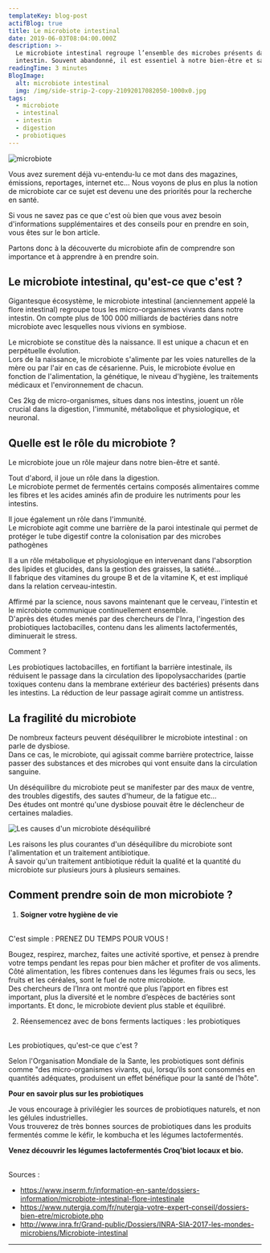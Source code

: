 ```yaml
---
templateKey: blog-post
actifBlog: true
title: Le microbiote intestinal
date: 2019-06-03T08:04:00.000Z
description: >-
  Le microbiote intestinal regroupe l’ensemble des microbes présents dans notre
  intestin. Souvent abandonné, il est essentiel à notre bien-être et santé.
readingTime: 3 minutes
BlogImage:
  alt: microbiote intestinal
  img: /img/side-strip-2-copy-21092017082050-1000x0.jpg
tags:
  - microbiote
  - intestinal
  - intestin
  - digestion
  - probiotiques
---
```

![microbiote](/img/les-causes-d-un-microbiote-2-.png)

Vous avez surement déjà vu-entendu-lu ce mot dans des magazines, émissions, reportages, internet etc… Nous voyons de plus en plus la notion de microbiote car ce sujet est devenu une des priorités pour la recherche en santé. 

Si vous ne savez pas ce que c'est où bien que vous avez besoin d'informations supplémentaires et des conseils pour en prendre en soin, vous êtes sur le bon article.

Partons donc à la découverte du microbiote afin de comprendre son importance et à apprendre à en prendre soin.

## Le microbiote intestinal, qu'est-ce que c'est ?

Gigantesque écosystème, le microbiote intestinal (anciennement appelé la flore intestinal) regroupe tous les micro-organismes vivants dans notre intestin. On compte plus de 100 000 milliards de bactéries dans notre microbiote avec lesquelles nous vivions en symbiose.

Le microbiote se constitue dès la naissance. Il est unique a chacun et en perpétuelle évolution. <br /> Lors de la naissance, le microbiote s'alimente par les voies naturelles de la mère ou par l'air en cas de césarienne. Puis, le microbiote évolue en fonction de l'alimentation, la génétique, le niveau d'hygiène, les traitements médicaux et l'environnement de chacun.

Ces 2kg de micro-organismes, situes dans nos intestins, jouent un rôle crucial dans la digestion, l'immunité, métabolique et physiologique, et neuronal.

## Quelle est le rôle du microbiote ?

Le microbiote joue un rôle majeur dans notre bien-être et santé.

Tout d'abord, il joue un rôle dans la digestion. <br /> Le microbiote permet de fermentés certains composés alimentaires comme les fibres et les acides aminés afin de produire les nutriments pour les intestins.

Il joue également un rôle dans l'immunité. <br /> Le microbiote agit comme une barrière de la paroi intestinale qui permet de protéger le tube digestif contre la colonisation par des microbes pathogènes

Il a un rôle métabolique et physiologique en intervenant dans l'absorption des lipides et glucides, dans la gestion des graisses, la satiété… <br /> Il fabrique des vitamines du groupe B et de la vitamine K, et est impliqué dans la relation cerveau-intestin.

Affirmé par la science, nous savons maintenant que le cerveau, l'intestin et le microbiote communique continuellement ensemble.<br /> D'après des études menés par des chercheurs de l'Inra, l'ingestion des probiotiques lactobacilles, contenu dans les aliments lactofermentés, diminuerait le stress. 

Comment ? 

Les probiotiques lactobacilles, en fortifiant la barrière intestinale, ils réduisent le passage dans la circulation des lipopolysaccharides (partie toxiques contenu dans la membrane extérieur des bactéries) présents dans les intestins. La réduction de leur passage agirait comme un antistress.

## La fragilité du microbiote

De nombreux facteurs peuvent déséquilibrer le microbiote intestinal : on parle de dysbiose. <br /> Dans ce cas, le microbiote, qui agissait comme barrière protectrice, laisse passer des substances et des microbes qui vont ensuite dans la circulation sanguine. 

Un déséquilibre du microbiote peut se manifester par des maux de ventre, des troubles digestifs, des sautes d'humeur, de la fatigue etc…<br /> Des études ont montré qu'une dysbiose pouvait être le déclencheur de certaines maladies.

![Les causes d'un microbiote déséquilibré](/img/les-causes-d-un-microbiote-1-.png "Les causes d'un microbiote déséquilibré")

Les raisons les plus courantes d'un déséquilibre du microbiote sont l'alimentation et un traitement antibiotique. <br /> À savoir qu'un traitement antibiotique réduit la qualité et la quantité du microbiote sur plusieurs jours à plusieurs semaines.

## Comment prendre soin de mon microbiote ?

1. **Soigner votre hygiène de vie <br />** 

<br /> C'est simple : PRENEZ DU TEMPS POUR VOUS !

Bougez, respirez, marchez, faites une activité sportive, et pensez à prendre votre temps pendant les repas pour bien mâcher et profiter de vos aliments. <br /> Côté alimentation, les fibres contenues dans les légumes frais ou secs, les fruits et les céréales, sont le fuel de notre microbiote. <br /> Des chercheurs de l’Inra ont montré que plus l’apport en fibres est important, plus la diversité et le nombre d’espèces de bactéries sont importants. Et donc, le microbiote devient plus stable et équilibré.<br />

2. Réensemencez avec de bons ferments lactiques : les probiotiques <br /> 

<br /> Les probiotiques, qu'est-ce que c'est ?

Selon l'Organisation Mondiale de la Sante, les probiotiques sont définis comme "des micro-organismes vivants, qui, lorsqu‘ils sont consommés en quantités adéquates, produisent un effet bénéfique pour la santé de l’hôte".

**Pour en savoir plus sur les probiotiques**

Je vous encourage à privilégier les sources de probiotiques naturels, et non les gélules industrielles. <br /> Vous trouverez de très bonnes sources de probiotiques dans les produits fermentés comme le kéfir, le kombucha et les légumes lactofermentés.

**Venez découvrir les légumes lactofermentés Croq'biot locaux et bio.**

<br /> Sources :

* https://www.inserm.fr/information-en-sante/dossiers-information/microbiote-intestinal-flore-intestinale
* https://www.nutergia.com/fr/nutergia-votre-expert-conseil/dossiers-bien-etre/microbiote.php
* http://www.inra.fr/Grand-public/Dossiers/INRA-SIA-2017-les-mondes-microbiens/Microbiote-intestinal

- - -
